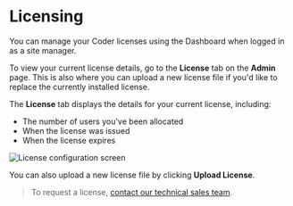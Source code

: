 # Licensing

You can manage your Coder licenses using the Dashboard when logged in as a site
manager.

To view your current license details, go to the **License** tab on the **Admin**
page. This is also where you can upload a new license file if you'd like to
replace the currently installed license.

The **License** tab displays the details for your current license, including:

- The number of users you've been allocated
- When the license was issued
- When the license expires

![License configuration screen](../assets/setup/licensing.png)

You can also upload a new license file by clicking **Upload License**.

> To request a license,
> [contact our technical sales team](https://coder.com/contact).
